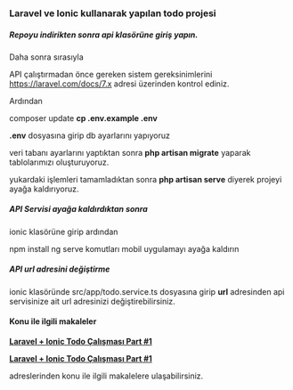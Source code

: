 ### Laravel ve Ionic kullanarak yapılan todo projesi

##### Repoyu indirikten sonra  api klasörüne giriş yapın.

Daha sonra sırasıyla

API çalıştırmadan önce gereken sistem gereksinimlerini https://laravel.com/docs/7.x adresi üzerinden kontrol ediniz.

Ardından

composer update
**cp .env.example .env**

**.env** dosyasına girip  db ayarlarını yapıyoruz
 

veri tabanı ayarlarını yaptıktan sonra **php artisan migrate** yaparak tablolarımızı oluşturuyoruz.

yukardaki işlemleri tamamladıktan sonra **php artisan serve** diyerek projeyi ayağa kaldırıyoruz.


##### API Servisi ayağa kaldırdıktan sonra 

ionic klasörüne girip ardından

npm install
ng serve komutları mobil uygulamayı ayağa kaldırın

##### API url adresini değiştirme

ionic klasöründe src/app/todo.service.ts dosyasına girip  **url**  adresinden api servisinize ait url adresinizi değiştirebilirsiniz.


#### Konu ile ilgili makaleler

**[Laravel + Ionic Todo Çalışması Part #1](https://medium.com/@mehmetkucuk/laravel-ionic-todo-%C3%A7al%C4%B1%C5%9Fmas%C4%B1-part-1-2079cbe60cbf)**

**[Laravel + Ionic Todo Çalışması Part #1](https://medium.com/@mehmetkucuk/laravel-ionic-todo-%C3%A7al%C4%B1%C5%9Fmas%C4%B1-part-2-f63c49c363e8)**

adreslerinden konu ile ilgili makalelere ulaşabilirsiniz.
